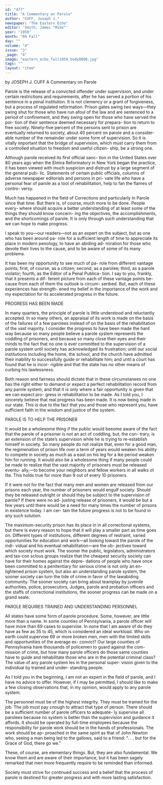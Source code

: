 ```yaml
---
id: "477"
title: "A Commentary on Parole"
author: "CUFF, Joseph J."
newspaper: "The Eastern Echo"
editor: 'Smith, James "Mike"'
year: "1959"
month: "09 Fall"
day: ""
volume: "4"
issue: "3"
_page: "4"
image: "eastern_echo_fall1959_body0006.jpg"
tags: ""
layout: "item"
---
```

by JOSEPH J. CUFF
A Commentary on Parole

Parole is the release of a convicted offender
under supervision, and under certain restrictions
and requirements, after he has served a portion of
his sentence in a penal institution. It is not clemency
or a grant of forgiveness, but a process of regulated
reformation. Prison gates swing two ways—they
swing shut for those who have run afoul of the law
and are sentenced to a period of confinement, and
they swing open for those who have served the por-
tion of their sentence deemed necessary for prepara-
tion to return to free society. Ninety-five percent of
the persons sent to prison are eventually returned
to society, about 40 percent on parole and a consider-
able number of the remainder under some form of
supervision. So it is vitally important that the
bridge of supervision, which must carry them from
a controlled situation to freedom and useful citizen-
ship, be a strong one.

Although parole received its first official sanc-
tion in the United States over 80 years ago when
the Elmira Reformatory in New York began the
practice, it has been viewed with much suspicion
and distrust by a large segment of the general pub-
lic. Statements of certain public officials, columns
of adverse newspaper editorials and persons in pri-
vate life who have a personal fear of parole as a tool
of rehabilitation, help to fan the flames of contro-
versy.

Much has happened in the field of Corrections
and particularly in Parole since that time. But there
is, of course, much more to be done. People every-
where should acquire a better understanding of at
least some of the things they should know concern-
ing the objectives, the accomplishments, and the
shortcomings of parole. It is only through such
understanding that we can hope to make progress.

I speak to you—our readers—not as an expert
on the subject, but as one who has been around pa-
role for a sufficient length of time to appreciate its
place in modern penology, to have an abiding ad-
miration for those who devote their lives to the
cause, and to be aware of some of its many problems.

It has been my opportunity to see much of pa-
role from different vantage points; first, of course,
as a citizen; second, as a parolee; third, as a parole
violator; fourth, as the Editor of a Penal Publica-
tion. I say to you, frankly, that it presents a dif-
ferent picture from each of these vantage points be-
cause from each of them the outlook is circum-
seribed. But, each of these experiences has strength-
ened my belief in the importance of the work and
my expectation for its accelerated progress in the
future.

PROGRESS HAS BEEN MADE

In many quarters, the principle of parole is
little understood and reluctantly accepted. In so
many others, an appraisal of its work is made on the
basis of the failures of a few parolees instead of on
the basis of the rehabilitation of the vast majority.
I consider the progress to have been made the hard
way because so many people believe a parole system
represents the coddling of prisoners, and because so
many close their eyes and their minds to the fact
that no one is ever committed to the supervision of a
parole system until society has acknowledged its
frustration; until our social institutions including
the home, the school, and the church have admitted
their inability to successfully guide or rehabilitate
him; and until a court has found that he is incor-
rigible and that the state has no other means of
curbing his lawlessness.

Both reason and fairness should dictate that in
these circumstanees no one has the right either to
demand or expect a perfect rehabilitation record
from any parole system, and that it is only where a
fair opportunity is given that we can expect pro-
gress in rehabilitation to be made. As I told you, I
sincerely believe that real progress has been made.
It is now being made in our state. This is due to the
fact that you and those who represent you, have
sufficient faith in the wisdom and justice of the
system.

PAROLE IS TO HELP THE PRISONER

It would be a wholesome thing if the public
would beeome aware of the fact that the parole of
a prisoner is not an act of coddling, but, the con-
trary, is an extension of the state’s supervision while
he is trying to re-establish himself in society. So
many people do not realize that, even for a good
man, the regimenation of prison life over a term of
years would weaken his ability to compete in society
as much as a east on his leg for a lke period weaken
him for running. It would also be a wholesome thing
if many people could be made to realize that the
vast majority of prisoners must be released eventu-
ally,—to become your neighbors and fellow workers
in all walks ot lite. This holds true for more than
9 out of every 10 prisoners.

If it were not for the fact that many men and
women are released from our prisons each year, the
number of prisoners would engulf society. Should
they be released outright or should they be subject
to the supervision of parole? If there were no ad-
justing release of prisoners, it would be but a few
years until there would be a need for many times
the number of prisons in existence today. I am cer-
tain the future progress is not to be found in any
such solution.

The maximum-security prison has its place in
in all correctional systems, but there is every reason
to hope that it will play a smaller part as time goes
on. Different types of institutions, different degrees
of restraint, varied opportunities for education and
work—all looking toward the parole of the indi-
vidual and his eventual rehabilitation—are the ob-
jectives toward which society must work. The sooner
the public, legislators, administrators and tax-con
sclous groups realize that the cheapest security
society can have for their homes against the depre-
dations of people who have once been committed to
a penitentiary for serious crime is not only an en-
lightened prison system, but also an understanding
parole system, the sooner society can turn the tide
of crime in favor of the lawabiding community. The
sooner society can bring about teamplay by juvenile
authorities, police, prosecutors, Judges, parole and
probation officers and the staffs of correctional
institutions, the sooner progress can be made on a
grand seale.

PAROLE REQUIRES TRAINED AND
UNDERSTANDING PERSONNEL

All states have some form of parole procedure.
Some, however, are little more than a name. In some
counties of Pennsylvania, a parole officer will have
more than 69 cases to supervise. In none that I am
aware of do they have as few as 35 to 45, which is
considered an ideal workload. Who on earth could
supervise 69 or more broken men, men with the
limited skills and opportunities of the average ex-
convict? Our large counties of Pennsylvania have
thousands of policemen to guard against the com-
mission of crime, but how many parole officers do
those same counties have to guide and rehabilitate
those who are in the potential criminal class? The
value of any parole system les in the personal super-
vision given to the individual by trained and under-
standing people.

As I told you in the beginning, I am not an
expert in the field of parole, and I have no advice to
offer. However, if I may be permitted, I should like
to make a few closing observations that, in my
opinion, would apply to any parole system.

The personnel must be of the highest integrity.
They must be tramed for the job. The job must pay
cnough to attract that type of person. There should
be a sufficient number of parole officers to adequate-
ly supervise all parolees because no system is better
than the supervision and guidance it affords. It
should be operated by full-time employees because
the responsibility for parole work should be in the
hands of professionals. The work should be ap-
proached in the same spirit as that of John Newton
who, seeing a man being led to the gallows, said to
a friend: ". . . but for the Grace of God, there go 
we."

These, of course, are elementary things. But,
they are also fundamental. We know them and are
aware of their importance, but it has been sagely
remarked that men more frequently require to be
reminded than informed.

Society must strive for continued success and
a belief that the process of parole is destined for
greater progress and with more lasting satisfaction.
